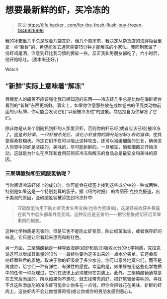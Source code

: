 # 想要最新鲜的虾，买冷冻的

> 原文:[https://life hacker . com/for-the-fresh-flush-buy-frozen-1846926996](https://lifehacker.com/for-the-freshest-shrimp-buy-frozen-1846926996)

我的冰箱里几乎总是放着几袋冻虾，但几个周末前，我决定从杂货店的海鲜柜台里拿一些“新鲜”的，希望能省去通常需要15分钟才能解冻的小家伙。我回到家做了一份虾鸡尾酒，注意到虾比我习惯的要软一些。反正我和男朋友都吃了。六小时后，他开始呕吐。(我本来还好。)

Watch

## “新鲜”实际上意味着“解冻”

目睹爱人的痛苦不应该强化我已经知道的东西——冷冻虾几乎总是比你在海鲜柜台看到的“新鲜”东西更新鲜。事实上，如果你注意那些放在成堆卷曲的甲壳类动物前面的小标牌，你可能会发现它们“以前被冷冻过”的迹象。商店擅自为你解冻了它们。

除非你是从某个刚刚抓到虾的人那里买虾，否则你的虾已经(或者应该已经)被冷冻了。这是*的好事。*一只虾被杀死后，消化小虾食物的酶开始分解小虾的*身体*，使其变得柔软糊状。冷冻它们不仅可以阻止这种攻击，还可以减缓细菌的生长，确保进入你胃中的虾是坚硬的，美味的，尽可能新鲜的。一旦解冻，酶和细菌又开始活动，这就是为什么在烹饪和食用前购买冷冻和解冻的食品总是最安全和美味的原因。

### 三聚磷酸钠和亚硫酸氢钠呢？

当你阅读冷冻虾袋上的成分时，你可能会在标签上找到这些成分中的一种或两种，特别是如果这是一个特别划算的袋子。据《纽约时报》 的梅丽莎·克拉克报道，出于美观的原因，亚硫酸氢钠被添加到冷冻虾中:

> 亚硫酸氢钠用于防止虾壳发生黑变病(也称为黑斑病)，这是虾被收获并暴露在氧气中后头部和外壳变暗。这种反应是无害的——把它想象成切开后苹果果肉的褐变。

这种化学物质是无害的，但是它也不能防止虾变质，防止细菌滋生，或者保存虾的味道。它只是让它看起来漂亮和粉红色。

另一方面，三聚磷酸钠是一种导致海鲜(如虾和扇贝)吸收水分的化学物质，克拉克说这可以增加其重量的10%——最终你要为这多出来的一点水分买单。它还会影响虾煮熟后的质地。取决于你的虾吸收了多少水分，你可以意外地蒸它们，而不是烤或炒，给它们一种有弹性、有弹性的感觉。幸运的是，如果虾被用这些化学物质中的任何一种处理过，它们在法律上必须被列在包装上。此外，三聚磷酸钠通常是在去壳后添加的，所以如果你不想吃，就去找带壳的虾，把虾尾留给美味的。寻找不含这些添加剂的冷冻虾可能会让你多花一点钱，但你会把钱花在美味、新鲜的虾肉上，这些虾肉不会让你觉得奇怪(或让你或你的男朋友感到恶心)。